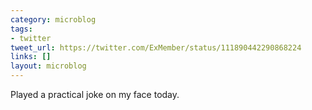 ```yaml
---
category: microblog
tags:
- twitter
tweet_url: https://twitter.com/ExMember/status/111890442290868224
links: []
layout: microblog
---
```

Played a practical joke on my face today.
